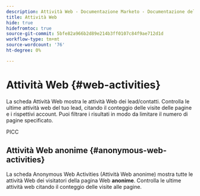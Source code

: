 ```yaml
---
description: Attività Web - Documentazione Marketo - Documentazione del prodotto
title: Attività Web
hide: true
hidefromtoc: true
source-git-commit: 5bfe82a966b2d89e214b3ff0107c84f9ae712d1d
workflow-type: tm+mt
source-wordcount: '76'
ht-degree: 0%

---
```


# Attività Web {#web-activities}

La scheda Attività Web mostra le attività Web dei lead/contatti.
Controlla le ultime attività web del tuo lead, citando il conteggio delle visite delle pagine e i rispettivi account. Puoi filtrare i risultati in modo da limitare il numero di pagine specificato.

PICC

## Attività Web anonime {#anonymous-web-activities}

La scheda Anonymous Web Activities (Attività Web anonime) mostra tutte le attività Web dei visitatori della pagina Web **anonime**. Controlla le ultime attività web citando il conteggio delle visite alle pagine.
